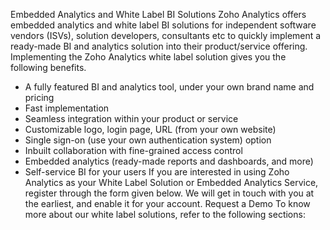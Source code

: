 Embedded Analytics and White Label BI Solutions
Zoho Analytics offers embedded analytics and white label BI solutions for independent software vendors (ISVs), solution developers, consultants etc to quickly implement a ready-made BI and analytics solution into their product/service offering. Implementing the Zoho Analytics white label solution gives you the following benefits.
- A fully featured BI and analytics tool, under your own brand name and pricing
- Fast implementation
- Seamless integration within your product or service
- Customizable logo, login page, URL (from your own website)
- Single sign-on (use your own authentication system) option
- Inbuilt collaboration with fine-grained access control
- Embedded analytics (ready-made reports and dashboards, and more)
- Self-service BI for your users
If you are interested in using Zoho Analytics as your White Label Solution or Embedded Analytics Service, register through the form given below. We will get in touch with you at the earliest, and enable it for your account.
Request a Demo
To know more about our white label solutions, refer to the following sections: